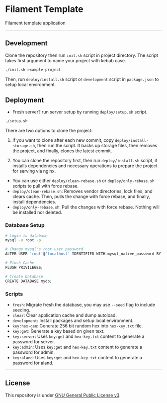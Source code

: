 # Filament Template

Filament template application

---

## Development

Clone the repository then run `init.sh` script in project directory. The script takes first argument to name your project with kebab case.

```bash
./init.sh example-project
```

Then, run `deploy/install.sh` script or `development` script in `package.json` to setup local environment.

## Deployment

- Fresh server? run server setup by running `deploy/setup.sh` script.

```bash
./setup.sh
```

There are two options to clone the project:

1. if you want to clone after each new commit, copy `deploy/install-storage.sh`, then run the script. It backs up storage files, then removes the project, and finally, clones the latest commit.

2. You can clone the repository first, then run `deploy/install.sh` script, it installs dependencies and necessary operations to prepare the project for serving via nginx.

- You can use either `deploy/clean-rebase.sh` or `deploy/only-rebase.sh` scripts to pull with force rebase.
- `deploy/clean-rebase.sh`: Removes vendor directories, lock files, and clears cache. Then, pulls the change with force rebase, and finally, install dependencies.
- `deploy/only-rebase.sh`: Pull the changes with force rebase. Nothing will be installed nor deleted.

### Database Setup

```bash
# Login to database
mysql -u root -p

# Change mysql's root user password
ALTER USER 'root'@'localhost' IDENTIFIED WITH mysql_native_password BY 'Your Password';

# Flush Cache
FLUSH PRIVILEGES;

# Create Database
CREATE DATABASE mydb;

```

### Scripts

- `fresh`: Migrate fresh the database, you may use `--seed` flag to include seeding.
- `clear`: Clear application cache and dump autoload.
- `development`: Install packages and setup local environment.
- `key:hex-gen`: Generate 256 bit random hex into `hex-key.txt` file.
- `key:get`: Generate a key based on given text.
- `key:server`: Uses `key:get` and `hex-key.txt` content to generate a password for server.
- `key:admin`: Uses `key:get` and `hex-key.txt` content to generate a password for admin.
- `key:aland`: Uses `key:get` and `hex-key.txt` content to generate a password for aland.

---

## License

This repository is under [GNU General Public License v3](/LICENSE).

